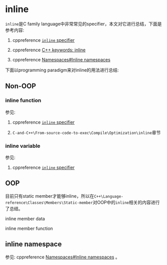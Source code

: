 # inline

`inline`是C family language中非常常见的specifier，本文对它进行总结，下面是参考内容: 

1) cppreference [`inline` specifier](https://en.cppreference.com/w/cpp/language/inline)

2) cppreference [C++ keywords: inline](https://en.cppreference.com/w/cpp/keyword/inline)

3) cppreference [Namespaces#Inline namespaces](https://en.cppreference.com/w/cpp/language/namespace#Inline_namespaces)

下面以programming paradigm来对inline的用法进行总结: 

## Non-OOP

### inline function

参见:

1) cppreference [`inline` specifier](https://en.cppreference.com/w/cpp/language/inline)

2) `C-and-C++\From-source-code-to-exec\Compile\Optimization\inline`章节

### inline variable

参见:

1) cppreference [`inline` specifier](https://en.cppreference.com/w/cpp/language/inline)

## OOP

目前只有static member才能够inline，所以在`C++\Language-reference\Classes\Members\Static-member`对OOP中的`inline`相关的内容进行了总结。

inline member data

inline member function 

## inline namespace

参见: cppreference [Namespaces#Inline namespaces](https://en.cppreference.com/w/cpp/language/namespace#Inline_namespaces) 。